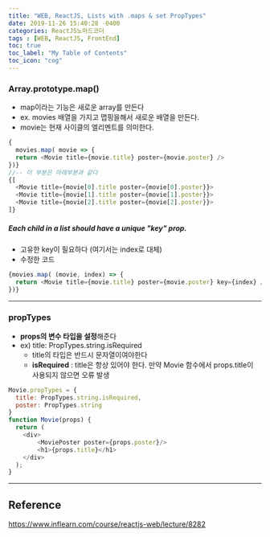 ```yaml
---
title: "WEB, ReactJS, Lists with .maps & set PropTypes"
date: 2019-11-26 15:40:28 -0400
categories: ReactJS노마드코더
tags : [WEB, ReactJS, FrontEnd]
toc: true
toc_label: "My Table of Contents"
toc_icon: "cog"
---
```


### Array.prototype.map()
- map이라는 기능은 새로운 array를 만든다
- ex. movies 배열을 가지고 맵핑을해서 새로운 배열을 만든다.
- movie는 현재 사이클의 엘리멘트를 의미한다.
```js
{
  movies.map( movie => {
  return <Movie title={movie.title} poster={movie.poster} />
})}
//-- 이 부분은 아래부분과 같다
{[
  <Movie title={movie[0].title poster={movie[0].poster}}>  
  <Movie title={movie[1].title poster={movie[1].poster}}>  
  <Movie title={movie[2].title poster={movie[2].poster}}>  
]}
```

 #####  Each child in a list should have a unique "key" prop.
- 고유한 key이 필요하다
(여기서는 index로 대체)
- 수정한 코드
```js
{movies.map( (movie, index) => {
  return <Movie title={movie.title} poster={movie.poster} key={index} />
})}
```

---
### propTypes
- <b>props의 변수 타입을 설정</b>해준다
- ex) title: PropTypes.string.isRequired
  - title의 타입은 반드시 문자열이여야한다
  - <b>isRequired</b> : title은 항상 있어야 한다. 만약 Movie 함수에서 props.title이 사용되지 않으면 오류 발생
```js
Movie.propTypes = {
  title: PropTypes.string.isRequired,
  poster: PropTypes.string
}
function Movie(props) {
  return (
    <div>
        <MoviePoster poster={props.poster}/>
        <h1>{props.title}</h1>
    </div>
  );
}
```



---
## Reference
<https://www.inflearn.com/course/reactjs-web/lecture/8282>
